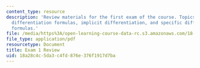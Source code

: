 ```yaml
---
content_type: resource
description: 'Review materials for the first exam of the course. Topics include: general
  differentiation formulas, implicit differentiation, and specific differentiation
  formulas.'
file: /media/https%3A/open-learning-course-data-rc.s3.amazonaws.com/18-01-single-variable-calculus-fall-2006/18a28c4c5da3c4fd876e376f1917d7ba_unit1_review.pdf
file_type: application/pdf
resourcetype: Document
title: Exam 1 Review
uid: 18a28c4c-5da3-c4fd-876e-376f1917d7ba
---
```

